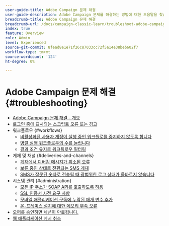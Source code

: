 ```yaml
---
user-guide-title: Adobe Campaign 문제 해결
user-guide-description: Adobe Campaign 문제를 해결하는 방법에 대한 도움말을 찾습니다.
breadcrumb-title: Adobe Campaign 문제 해결
breadcrumb-url: /docs/campaign-classic-learn/troubleshoot-adobe-campaign/overview.html
index: true
feature: Overview
role: Admin
level: Experienced
source-git-commit: 8fead8e1e71f26c87033cc72f5a14e38beb602f7
workflow-type: tm+mt
source-wordcount: '124'
ht-degree: 0%

---
```



# Adobe Campaign 문제 해결 {#troubleshooting}

+ [Adobe Campaign 문제 해결 - 개요](/help/troubleshoot-adobe-campaign/overview.md)
+ [로그인 중에 표시되는 스크립트 오류 또는 경고](/help/troubleshoot-adobe-campaign/script-error-during-login-errors.md)
+ 워크플로우 {#workflows}
   + [비활성화된 사용자 계정이 실행 중인 워크플로를 중지하지 않도록 합니다](/help/troubleshoot-adobe-campaign/prevent-disabled-accounts-from-stopping-workflow.md)
   + [병렬 실행 워크플로우의 수를 늘립니다](/help/troubleshoot-adobe-campaign/increase-parallel-workflows.md)
   + [결과 조건 유지로 워크플로우 필터링](/help/troubleshoot-adobe-campaign/keep-result-workflow.md)
+ 게재 및 채널 {#deliveries-and-channels}
   + [게재에서 디버깅 메시지가 취소된 오류](/help/troubleshoot-adobe-campaign/message-cancelled-error.md)
   + [보류 중인 상태로 전환되는 SMS 게재](/help/troubleshoot-adobe-campaign/resolve-pending-state-sms-delivery.md)
   + [SMS가 잘못된 숫자로 전송될 때 광범위한 로그 상태가 올바르지 않습니다](/help/troubleshoot-adobe-campaign/sms-broad-log.md)
+ 시스템 관리 {#administration}
   + [모든 IP 주소가 SOAP API를 호출하도록 허용](/help/troubleshoot-adobe-campaign/allow-all-ip-address-to-make-soap-calls.md)
   + [SSL 인증서 사전 요구 사항](/help/troubleshoot-adobe-campaign/ssl-pre-requisites.md)
   + [모바일 애플리케이션 구독에 누락된 매개 변수 추가](/help/troubleshoot-adobe-campaign/missing-parameters-app-subscription.md)
   + [온-프레미스 설치에 대한 메모리 부족 오류](/help/troubleshoot-adobe-campaign/troubleshooting-memory-issues.md)
+ [오퍼를 승인하면 세션이 만료됩니다.](/help/troubleshoot-adobe-campaign/session-expired-approving-offer.md)
+ [웹 애플리케이션 게시 취소](/help/troubleshoot-adobe-campaign/unpublish-web-application.md)